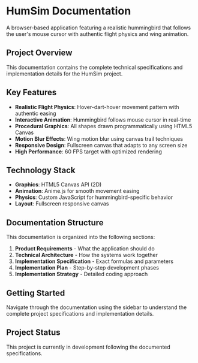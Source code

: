 # HumSim Documentation

A browser-based application featuring a realistic hummingbird that follows the user's mouse cursor with authentic flight physics and wing animation.

## Project Overview

This documentation contains the complete technical specifications and implementation details for the HumSim project.

## Key Features

- **Realistic Flight Physics**: Hover-dart-hover movement pattern with authentic easing
- **Interactive Animation**: Hummingbird follows mouse cursor in real-time
- **Procedural Graphics**: All shapes drawn programmatically using HTML5 Canvas
- **Motion Blur Effects**: Wing motion blur using canvas trail techniques
- **Responsive Design**: Fullscreen canvas that adapts to any screen size
- **High Performance**: 60 FPS target with optimized rendering

## Technology Stack

- **Graphics**: HTML5 Canvas API (2D)
- **Animation**: Anime.js for smooth movement easing
- **Physics**: Custom JavaScript for hummingbird-specific behavior
- **Layout**: Fullscreen responsive canvas

## Documentation Structure

This documentation is organized into the following sections:

1. **Product Requirements** - What the application should do
2. **Technical Architecture** - How the systems work together
3. **Implementation Specification** - Exact formulas and parameters
4. **Implementation Plan** - Step-by-step development phases
5. **Implementation Strategy** - Detailed coding approach

## Getting Started

Navigate through the documentation using the sidebar to understand the complete project specifications and implementation details.

## Project Status

This project is currently in development following the documented specifications.